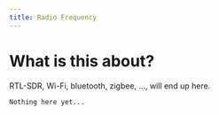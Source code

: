 ```yaml
---
title: Radio Frequency
---
```


# What is this about?
RTL-SDR, Wi-Fi, bluetooth, zigbee, ..., will end up here.

```
Nothing here yet...
```